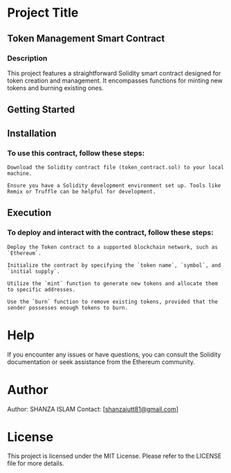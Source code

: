 # Project Title

## Token Management Smart Contract

### Description

This project features a straightforward Solidity smart contract designed for token creation and management. It encompasses functions for minting new tokens and burning existing ones.

## Getting Started

## Installation

### To use this contract, follow these steps:

    Download the Solidity contract file (token_contract.sol) to your local machine.

    Ensure you have a Solidity development environment set up. Tools like Remix or Truffle can be helpful for development.

## Execution

### To deploy and interact with the contract, follow these steps:

    Deploy the Token contract to a supported blockchain network, such as `Ethereum`.

    Initialize the contract by specifying the `token name`, `symbol`, and `initial supply`.

    Utilize the `mint` function to generate new tokens and allocate them to specific addresses.

    Use the `burn` function to remove existing tokens, provided that the sender possesses enough tokens to burn.

# Help

If you encounter any issues or have questions, you can consult the Solidity documentation or seek assistance from the Ethereum community.

# Author

Author: SHANZA ISLAM
Contact: [shanzajutt81@gmail.com]

# License

This project is licensed under the MIT License. Please refer to the LICENSE file for more details.
